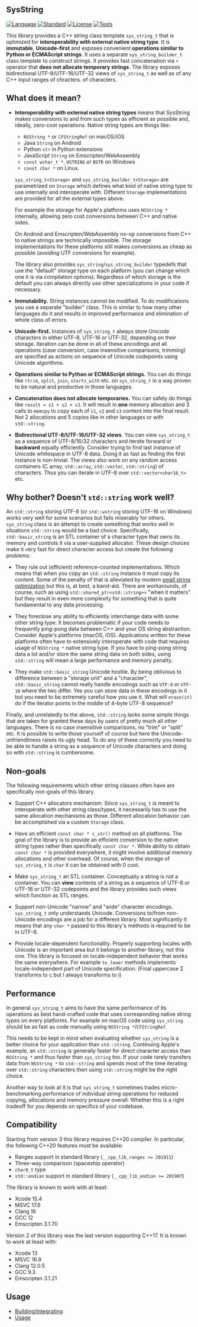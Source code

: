 ## SysString

[![Language](https://img.shields.io/badge/language-C++-blue.svg)](https://isocpp.org/)
[![Standard](https://img.shields.io/badge/C%2B%2B-20-blue.svg)](https://en.wikipedia.org/wiki/C%2B%2B#Standardization)
[![License](https://img.shields.io/badge/license-BSD-brightgreen.svg)](https://opensource.org/licenses/BSD-3-Clause)
[![Tests](https://github.com/gershnik/sys_string/actions/workflows/test.yml/badge.svg)](https://github.com/gershnik/sys_string/actions/workflows/test.yml)

This library provides a C++ string class template `sys_string_t` that is optimized for **interoperability with external native string type**. It is **immutable**, **Unicode-first** and exposes convenient **operations similar to Python or ECMAScript strings**. It uses a separate `sys_string_builder_t` class template to construct strings. It provides fast concatenation via `+` operator that **does not allocate temporary strings**. 
The library exposes bidirectional UTF-8/UTF-16/UTF-32 views of `sys_string_t` as well as of any C++ input ranges of chracters. 
of characters.

## What does it mean?

* **Interoperability with external native string types** means that SysString makes conversions to and from such types as efficient as possible and, ideally, zero-cost operations. Native string types are things like:

    * `NSString *` or `CFStringRef` on macOS/iOS
    * Java `String` on Android
    * Python `str` in Python extensions
    * JavaScript `String` on Emscripten/WebAssembly
    * `const wchar_t *`, `HSTRING` or `BSTR` on Windows 
    * `const char *` on Linux.  

    `sys_string_t<Storage>` and  `sys_string_builder_t<Storage>` are parametrized on `Storage` which defines what kind of native string type to use internally and interoperate with. Different `Storage` implementations are provided for all the external types above.

    For example the storage for Apple's platforms uses `NSString *` internally, allowing zero cost conversions between C++ and native sides. 

    On Android and Emscripten/WebAssembly no-op conversions from C++ to native strings are technically impossible. 
    The storage implementations for these platforms still makes conversions as cheap as possible (avoiding UTF conversions for example).

    The library also provides `sys_string`/`sys_string_builder` typedefs that use the "default" storage type on each platform (you can change which one it is via compilation options). Regardless of which storage is the default you can always directly use other specializations in your code if necessary.


* **Immutability.** String instances cannot be modified. To do modifications you use a separate "builder" class. This is similar to how many other languages do it and results in improved performance and elimination of whole class of errors. 

* **Unicode-first.** Instances of `sys_string_t` always store Unicode characters in either UTF-8, UTF-16 or UTF-32, depending on their storage. Iteration can be done in all of these encodings and all operations (case conversion, case insensitive comparisons, trimming) are specified as actions on sequence of Unicode codepoints using Unicode algorithms. 

* **Operations similar to Python or ECMAScript strings.** You can do things like `rtrim`, `split`, `join`, `starts_with` etc. on `sys_string_t` in a way proven to be natural and productive in those languages.

* **Concatenation does not allocate temporaries.** You can safely do things like `result = s1 + s2 + s3`. It will result in **one** memory allocation and 3 calls to `memcpy` to copy each of `s1`, `s2` and `s3` content into the final result. Not 2 allocations and 5 copies like in other languages or with `std::string`.

* **Bidirectional UTF-8/UTF-16/UTF-32 views**. You can view `sys_string_t` as a sequence of UTF-8/16/32 characters and iterate forward or __backward__ equally efficiently. Consider trying to find last instance of Unicode whitespace in UTF-8 data. Doing it as fast as finding the first instance is non-trivial. The views also work on any random access containers (C array, `std::array`, `std::vector`, `std::string`) of characters. Thus you can iterate in UTF-8 over `std::vector<char16_t>` etc.

## Why bother? Doesn't `std::string` work well?

An `std::string` storing UTF-8 (or `std::wstring` storing UTF-16 on Windows) works very well for some scenarios but fails miserably for others. `sys_string` class is an attempt to create something that works well in situations `std::string` would be a bad choice.
Specifically, `std::basic_string` is an STL container of a character type that owns its memory and controls it via a user-supplied allocator. These design choices make it very fast for direct character access but create the following problems:

* They rule out (efficient) reference-counted implementations. Which means that when you copy an `std::string` instance it must copy its content. Some of the penalty of that is alleviated by modern [small string optimization](https://akrzemi1.wordpress.com/2014/04/14/common-optimizations/) but this is, at best, a band-aid. There are workarounds, of course, such as using `std::shared_ptr<std::string>>` "when it matters" but they result in even more complexity for something that is quite fundamental to any data processing.

* They foreclose any ability to efficiently interchange data with some other string type. It becomes problematic if your code needs to frequently ping-pong data between C++ and your OS string abstraction. Consider Apple's platforms (macOS, iOS). Applications written for these platforms often have to extensively interoperate with code that requires usage of `NSString *` native string type. If you have to ping-pong string data a lot and/or store the same string data on both sides, using `std::string` will mean a large performance and memory penalty. 

* They make `std::basic_string` Unicode hostile. By being oblivious to difference between a "storage unit" and a "character", `std::basic_string` cannot really handle encodings such as `UTF-8` or `UTF-16` where the two differ. Yes you can store data in these encodings in it but you need to be extremely careful how you use it. What will `erase(it)` do if the iterator points in the middle of 4-byte UTF-8 sequence? 

Finally, and unrelatedly to the above, `std::string` lacks some simple things that are taken for granted these days by users of pretty much all other languages. There is no case insensitive comparisons, no "trim" or "split" etc. It is possible to write those yourself of course but here the Unicode-unfriendliness raises its ugly head. To do any of these correctly you need to be able to handle a string as a sequence of Unicode characters and doing so with `std::string` is cumbersome.


## Non-goals

The following requirements which other string classes often have are specifically non-goals of this library. 

* Support C++ allocators mechanism. Since `sys_string_t` is meant to interoperate with other string class/types, it necessarily has to use the same allocation mechanisms as those. Different allocation behavior can be accomplished via a custom `Storage` class.

* Have an efficient `const char * c_str()` method on all platforms. The goal of the library is to provide an efficient conversion to the native string types rather than specifically `const char *`. While ability to obtain `const char *` *is* provided everywhere, it might involve additional memory allocations and other overhead. Of course, when the storage of `sys_string_t` is `char` it can be obtained with 0 cost.

* Make `sys_string_t` an STL container. Conceptually a string is not a container. You can **view** contents of a string as a sequence of UTF-8 or UTF-16 or UTF-32 codepoints and the library provides such views which function as STL ranges. 

* Support non-Unicode "narrow" and "wide" character encodings. `sys_string_t` only understands Unicode. Conversions to/from non-Unicode encodings are a job for a different library. Most significantly it means that any `char *` passed to this library's methods is required to be in UTF-8.

* Provide locale-dependent functionality. Properly supporting locales with Unicode is an important area but it belongs to another library, not this one. This library is focused on locale-independent behavior that works the same everywhere. For example `to_lower` methods implements locale-independent part of Unicode specification. (Final uppercase Σ transforms to ς but I always transforms to i)

## Performance

In general `sys_string_t` aims to have the same performance of its operations as best hand-crafted code that uses corresponding native string types on every platforms. For example on macOS code using `sys_string` should be as fast as code manually using `NSString *`/`CFStringRef`. 

This needs to be kept in mind when evaluating whether `sys_string` is a better choice for your application than `std::string`. Continuing Apple's example, an `std::string` is generally faster for direct character access than `NSString *` and thus faster than `sys_string` too. If your code rarely transfers data from `NSString *` to `std::string` and spends most of the time iterating over `std::string` characters then using `std::string` might be the right choice.

Another way to look at it is that `sys_string_t` sometimes trades micro-benchmarking performance of individual string operations for reduced copying, allocations and memory pressure overall. Whether this is a right tradeoff for you depends on specifics of your codebase.

## Compatibility

Starting from version 3 this library requires C++20 compiler. In particular, the following C++20 features must be available:
  - Ranges support in standard library (`__cpp_lib_ranges >= 201911`)
  - Three-way comparison (spaceship operator)
  - `char8_t` type
  - `std::endian` support in standard library (`__cpp_lib_endian >= 201907`)

The library is known to work with at least:
* Xcode 15.4
* MSVC 17.6
* Clang 16
* GCC 12
* Emscripten 3.1.70

Version 2 of this library was the last version supporting C++17. It is known to work at least with: 

* Xcode 13
* MSVC 16.9
* Clang 12.0.5
* GCC 9.3
* Emscripten 3.1.21 

## Usage

* [Building/Integrating](doc/Building.md)
* [Usage](doc/Usage.md)

